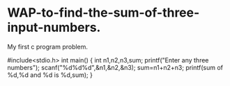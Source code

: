 # WAP-to-find-the-sum-of-three-input-numbers.
My first c program problem.

#include<stdio.h>
int main()
{
int n1,n2,n3,sum;
printf("Enter any three numbers");
scanf("%d%d%d",&n1,&n2,&n3);
sum=n1+n2+n3;
printf(sum of %d,%d and %d is %d,sum);
}
